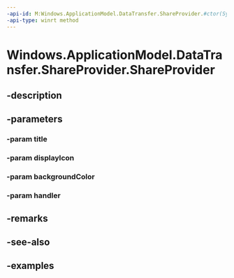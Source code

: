```yaml
---
-api-id: M:Windows.ApplicationModel.DataTransfer.ShareProvider.#ctor(System.String,Windows.Storage.Streams.RandomAccessStreamReference,Windows.UI.Color,Windows.ApplicationModel.DataTransfer.ShareProviderHandler)
-api-type: winrt method
---
```


<!-- Method syntax.
public ShareProvider.ShareProvider(String title, RandomAccessStreamReference displayIcon, Color backgroundColor, ShareProviderHandler handler)
-->

# Windows.ApplicationModel.DataTransfer.ShareProvider.ShareProvider

## -description

## -parameters

### -param title

### -param displayIcon

### -param backgroundColor

### -param handler

## -remarks

## -see-also

## -examples


